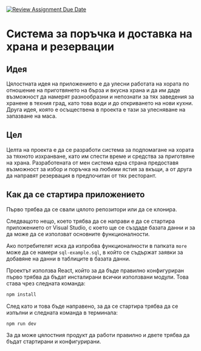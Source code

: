 [![Review Assignment Due Date](https://classroom.github.com/assets/deadline-readme-button-24ddc0f5d75046c5622901739e7c5dd533143b0c8e959d652212380cedb1ea36.svg)](https://classroom.github.com/a/SRVset1m)

# Система за поръчка и доставка на храна и резервации

## Идея

Цялостната идея на приложението е да улесни работата на хората по отношение на приготвянето на бърза и вкусна храна и да им даде възможност да намерят разнообразни и непознати за тях заведения за хранене в техния град, като това води и до откриването на нови кухни. Друга идея, която е осъществена в проекта е тази за улесняване на запазване на маса. 

## Цел

Целта на проекта е да се разработи система за подпомагане на хората за тяхното изхранване, като им спести време и средства за приготвяне на храна. Разработената от мен система една страна предоставя възможност за избор и поръчка на любими ястия за вкъщи, а от друга да направят резервация в предпочитан от тях ресторант. 

## Как да се стартира приложението
Първо трябва да се свали цялото репозитори или да се клонира.

Следващото нещо, което трябва да се направи е да се стартира приложението от Visual Studio, с което ще се създаде базата данни и за да може да се използват основните функционалности.

Ако потребителят иска да изпробва функционалности в папката `more` може да се намери `sql-example.sql`, в който се съдържат заявки за добавяне на данни в таблиците в базата данни.

Проектът използва React, който за да бъде правилно конфигуриран първо трябва да бъдат инсталирани всички използвани модули. Това става чрез следната команда: 
```bash
npm install
```

След като и това бъде направено, за да се стартира трябва да се изпълни и следната команда в терминала:
```bash
npm run dev
```

За да може цялостния продукт да работи правилно и двете трябва да бъдат стартирани и конфигурирани.
